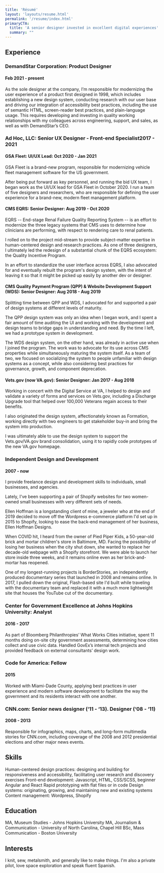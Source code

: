 ```yaml
---
title: 'Résumé'
layout: 'layouts/resume.html'
permalink: '/resume/index.html'
primaryCTA:
  title: 'A senior designer invested in excellent digital experiences'
  summary: ""
---
```


## Experience

### DemandStar Corporation: Product Designer
#### Feb 2021 - present
As the sole designer at the company, I’m responsible for modernizing the user experience of a product first designed in 1998, which includes establishing a new design system, conducting research with our user base and driving our integration of accessibility best practices, including the use of semantic HTML, screen-reader best practices, and plain-language usage. This requires developing and investing in quality working relationships with my colleagues across engineering, support, and sales, as well as with DemandStar’s CEO.

### Ad Hoc, LLC: Senior UX Designer - Front-end Specialist2017 - 2021
#### GSA Fleet: UI/UX Lead: Oct 2020 - Jan 2021
GSA Fleet is a brand-new program, responsible for modernizing vehicle fleet management software for the US government.

After being put forward as key personnel, and running the bid UX team, I began work as the UI/UX lead for GSA Fleet in October 2020. I run a team of five designers and researchers, who are responsible for defining the user experience for a brand-new, modern fleet management platform.

#### CMS EQRS: Senior Designer: Aug 2019 - Oct 2020
EQRS -- End-stage Renal Failure Quality Reporting System -- is an effort to modernize the three legacy systems that CMS uses to determine how clinicians are performing, with respect to rendering care to renal patients.

I rolled on to the project mid-stream to provide subject-matter expertise in human-centered design and research practices. As one of three designers, I ultimately led the redesign of a substantial chunk of the EQRS ecosystem: the Quality Incentive Program.

In an effort to standardize the user interface across EQRS, I also advocated for and eventually rebuilt the program's design system, with the intent of leaving it so that it might be picked up easily by another dev or designer.

#### CMS Quality Payment Program (QPP) & Website Development Support (WDS): Senior Designer: Aug 2018 - Aug 2019
Splitting time between QPP and WDS, I advocated for and supported a pair of design systems at different levels of maturity.

The QPP design system was only an idea when I began work, and I spent a fair amount of time auditing the UI and working with the development and design teams to bridge gaps in understanding and need. By the time I left, we had a prototype system in development.

The WDS design system, on the other hand, was already in active use when I joined the program. The work was to advocate for its use across CMS properties while simultaneously maturing the system itself. As a team of two, we focused on socializing the system to people unfamiliar with design systems as a concept, while also considering best practices for governance, growth, and component deprecation.

#### Vets.gov (now VA.gov): Senior Designer: Jan 2017 - Aug 2018
Working in concert with the Digital Service at VA, I helped to design and validate a variety of forms and services on Vets.gov, including a Discharge Upgrade tool that helped over 100,000 Veterans regain access to their benefits.

I also originated the design system, affectionately known as Formation, working directly with two engineers to get stakeholder buy-in and bring the system into production.

I was ultimately able to use the design system to support the Vets.gov/VA.gov brand consolidation, using it to rapidly code prototypes of the new VA.gov homepage.

### Independent Design and Development
#### 2007 - now
I provide freelance design and development skills to individuals, small businesses, and agencies.

Lately, I've been supporting a pair of Shopify websites for two women-owned small businesses with very different sets of needs.

Ellen Hoffman is a longstanding client of mine, a jeweler who at the end of 2019 decided to move off the Wordpress e-commerce platform I'd set up in 2015 to Shopify, looking to ease the back-end management of her business, Ellen Hoffman Designs.

When COVID hit, I heard from the owner of Pied Piper Kids, a 50-year-old brick and mortar children's store in Baltimore, MD. Facing the possibility of losing her business when the city shut down, she wanted to replace her decade-old webpage with a Shopify storefront. We were able to launch her store inside three weeks, and it remains online even as her brick-and-mortar has reopened.

One of my longest-running projects is BorderStories, an independently produced documentary series that launched in 2008 and remains online. In 2017, I pulled down the original, Flash-based site I'd built while traveling with the documentary team and replaced it with a much more lightweight site that houses the YouTube cut of the documentary.

### Center for Government Excellence at Johns Hopkins University: Analyst
#### 2016 - 2017
As part of Bloomberg Philanthropies’ What Works Cities initiative, spent 11 months doing on-site city government assessments, determining how cities collect and use civic data. Handled GovEx’s internal tech projects and provided feedback on external consultants’ design work.

### Code for America: Fellow
#### 2015
Worked with Miami-Dade County, applying best practices in user experience and modern software development to facilitate the way the government and its residents interact with one another.

### CNN.com: Senior news designer (‘11 - ‘13). Designer (‘08 - ‘11)
#### 2008 - 2013
Responsible for infographics, maps, charts, and long-form multimedia stories for CNN.com, including coverage of the 2008 and 2012 presidential elections and other major news events.

## Skills
Human-centered design practices: designing and building for responsiveness and accessibility, facilitating user research and discovery exercises
Front-end development: Javascript, HTML, CSS/SCSS, beginner Angular and React
Rapid prototyping with flat files or in code
Design systems: originating, growing, and maintaining new and existing systems
Content management: Wordpress, Shopify

## Education
MA, Museum Studies - Johns Hopkins University
MA, Journalism & Communication - University of North Carolina, Chapel Hill
BSc, Mass Communication - Boston University

## Interests
I knit, sew, metalsmith, and generally like to make things. I'm also a private pilot, love space exploration and speak fluent Spanish.
